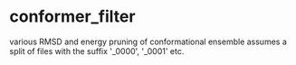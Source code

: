 # conformer_filter
various RMSD and energy pruning of conformational ensemble
assumes a split of files with the suffix '_0000', '_0001' etc.
